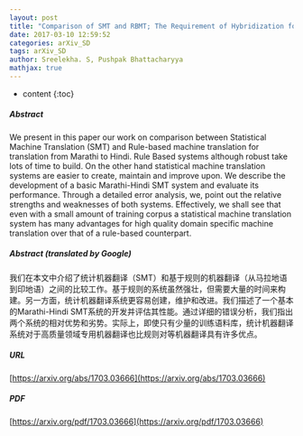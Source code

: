 ```yaml
---
layout: post
title: "Comparison of SMT and RBMT; The Requirement of Hybridization for Marathi-Hindi MT"
date: 2017-03-10 12:59:52
categories: arXiv_SD
tags: arXiv_SD
author: Sreelekha. S, Pushpak Bhattacharyya
mathjax: true
---
```


* content
{:toc}

##### Abstract
We present in this paper our work on comparison between Statistical Machine Translation (SMT) and Rule-based machine translation for translation from Marathi to Hindi. Rule Based systems although robust take lots of time to build. On the other hand statistical machine translation systems are easier to create, maintain and improve upon. We describe the development of a basic Marathi-Hindi SMT system and evaluate its performance. Through a detailed error analysis, we, point out the relative strengths and weaknesses of both systems. Effectively, we shall see that even with a small amount of training corpus a statistical machine translation system has many advantages for high quality domain specific machine translation over that of a rule-based counterpart.

##### Abstract (translated by Google)
我们在本文中介绍了统计机器翻译（SMT）和基于规则的机器翻译（从马拉地语到印地语）之间的比较工作。基于规则的系统虽然强壮，但需要大量的时间来构建。另一方面，统计机器翻译系统更容易创建，维护和改进。我们描述了一个基本的Marathi-Hindi SMT系统的开发并评估其性能。通过详细的错误分析，我们指出两个系统的相对优势和劣势。实际上，即使只有少量的训练语料库，统计机器翻译系统对于高质量领域专用机器翻译也比规则对等机器翻译具有许多优点。

##### URL
[https://arxiv.org/abs/1703.03666](https://arxiv.org/abs/1703.03666)

##### PDF
[https://arxiv.org/pdf/1703.03666](https://arxiv.org/pdf/1703.03666)

